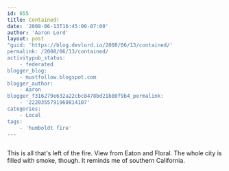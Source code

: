 ```yaml
---
id: 655
title: Contained!
date: '2008-06-13T16:45:00-07:00'
author: 'Aaron Lord'
layout: post
"guid: 'https://blog.devlord.io/2008/06/13/contained/'
permalink: /2008/06/13/contained/
activitypub_status:
    - federated
blogger_blog:
    - mustfollow.blogspot.com
blogger_author:
    - Aaron
blogger_f316279e632a22cbc8478bd21b80f9b4_permalink:
    - '2220355791960814107'
categories:
    - Local
tags:
    - 'humboldt fire'
---
```


<p class="mobile-photo"><a href="http://bp2.blogger.com/_OZWxOfjIgdA/SFKkadLFG5I/AAAAAAAAABc/2GNW80OqlbI/s1600-h/photo-793178.jpg"><img src="http://bp2.blogger.com/_OZWxOfjIgdA/SFKkadLFG5I/AAAAAAAAABc/2GNW80OqlbI/s320/photo-793178.jpg" alt="" border="0" /></a></p>
This is all that's left of the fire. View from Eaton and Floral. The whole city is filled with smoke, though. It reminds me of southern California.